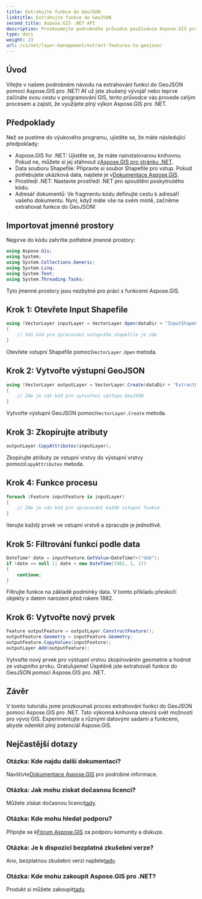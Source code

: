 ```yaml
---
title: Extrahujte funkce do GeoJSON
linktitle: Extrahujte funkce do GeoJSON
second_title: Aspose.GIS .NET API
description: Prozkoumejte podrobného průvodce používáním Aspose.GIS pro .NET k extrahování funkcí do GeoJSON. Využijte sílu GIS snadno! #State #GIS
type: docs
weight: 23
url: /cs/net/layer-management/extract-features-to-geojson/
---
```

## Úvod
Vítejte v našem podrobném návodu na extrahování funkcí do GeoJSON pomocí Aspose.GIS pro .NET! Ať už jste zkušený vývojář nebo teprve začínáte svou cestu v programování GIS, tento průvodce vás provede celým procesem a zajistí, že využijete plný výkon Aspose.GIS pro .NET.
## Předpoklady
Než se pustíme do výukového programu, ujistěte se, že máte následující předpoklady:
-  Aspose.GIS for .NET: Ujistěte se, že máte nainstalovanou knihovnu. Pokud ne, můžete si jej stáhnout z[Aspose.GIS pro stránku .NET](https://releases.aspose.com/gis/net/).
-  Data souboru Shapefile: Připravte si soubor Shapefile pro vstup. Pokud potřebujete ukázková data, najdete je v[Dokumentace Aspose.GIS](https://reference.aspose.com/gis/net/).
- Prostředí .NET: Nastavte prostředí .NET pro spouštění poskytnutého kódu.
- Adresář dokumentů: Ve fragmentu kódu definujte cestu k adresáři vašeho dokumentu.
Nyní, když máte vše na svém místě, začněme extrahovat funkce do GeoJSON!
## Importovat jmenné prostory
Nejprve do kódu zahrňte potřebné jmenné prostory:
```csharp
using Aspose.Gis;
using System;
using System.Collections.Generic;
using System.Linq;
using System.Text;
using System.Threading.Tasks;
```
Tyto jmenné prostory jsou nezbytné pro práci s funkcemi Aspose.GIS.
## Krok 1: Otevřete Input Shapefile
```csharp
using (VectorLayer inputLayer = VectorLayer.Open(dataDir + "InputShapeFile.shp", Drivers.Shapefile))
{
    // Váš kód pro zpracování vstupního shapefile je zde
}
```
 Otevřete vstupní Shapefile pomocí`VectorLayer.Open` metoda.
## Krok 2: Vytvořte výstupní GeoJSON
```csharp
using (VectorLayer outputLayer = VectorLayer.Create(dataDir + "ExtractFeaturesFromShapeFileToGeoJSON_out.json", Drivers.GeoJson))
{
    // Zde je váš kód pro vytvoření výstupu GeoJSON
}
```
 Vytvořte výstupní GeoJSON pomocí`VectorLayer.Create` metoda.
## Krok 3: Zkopírujte atributy
```csharp
outputLayer.CopyAttributes(inputLayer);
```
 Zkopírujte atributy ze vstupní vrstvy do výstupní vrstvy pomocí`CopyAttributes` metoda.
## Krok 4: Funkce procesu
```csharp
foreach (Feature inputFeature in inputLayer)
{
    // Zde je váš kód pro zpracování každé vstupní funkce
}
```
Iterujte každý prvek ve vstupní vrstvě a zpracujte je jednotlivě.
## Krok 5: Filtrování funkcí podle data
```csharp
DateTime? date = inputFeature.GetValue<DateTime?>("dob");
if (date == null || date < new DateTime(1982, 1, 1))
{
    continue;
}
```
Filtrujte funkce na základě podmínky data. V tomto příkladu přeskočí objekty s datem narození před rokem 1982.
## Krok 6: Vytvořte nový prvek
```csharp
Feature outputFeature = outputLayer.ConstructFeature();
outputFeature.Geometry = inputFeature.Geometry;
outputFeature.CopyValues(inputFeature);
outputLayer.Add(outputFeature);
```
Vytvořte nový prvek pro výstupní vrstvu zkopírováním geometrie a hodnot ze vstupního prvku.
Gratulujeme! Úspěšně jste extrahovali funkce do GeoJSON pomocí Aspose.GIS pro .NET.
## Závěr
V tomto tutoriálu jsme prozkoumali proces extrahování funkcí do GeoJSON pomocí Aspose.GIS pro .NET. Tato výkonná knihovna otevírá svět možností pro vývoj GIS. Experimentujte s různými datovými sadami a funkcemi, abyste odemkli plný potenciál Aspose.GIS.
## Nejčastější dotazy
### Otázka: Kde najdu další dokumentaci?
 Navštivte[Dokumentace Aspose.GIS](https://reference.aspose.com/gis/net/) pro podrobné informace.
### Otázka: Jak mohu získat dočasnou licenci?
 Můžete získat dočasnou licenci[tady](https://purchase.aspose.com/temporary-license/).
### Otázka: Kde mohu hledat podporu?
 Připojte se k[Fórum Aspose.GIS](https://forum.aspose.com/c/gis/33) za podporu komunity a diskuze.
### Otázka: Je k dispozici bezplatná zkušební verze?
 Ano, bezplatnou zkušební verzi najdete[tady](https://releases.aspose.com/).
### Otázka: Kde mohu zakoupit Aspose.GIS pro .NET?
 Produkt si můžete zakoupit[tady](https://purchase.aspose.com/buy).